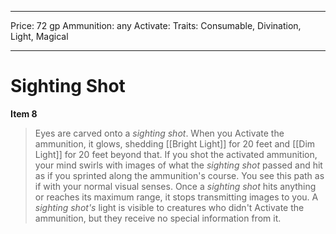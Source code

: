 
---
Price: 72 gp
Ammunition: any
Activate: 
Traits: Consumable, Divination, Light, Magical

---

# Sighting Shot

**Item 8**

> Eyes are carved onto a *sighting shot*. When you Activate the ammunition, it glows, shedding [[Bright Light]] for 20 feet and [[Dim Light]] for 20 feet beyond that. If you shot the activated ammunition, your mind swirls with images of what the *sighting shot* passed and hit as if you sprinted along the ammunition's course. You see this path as if with your normal visual senses. Once a *sighting shot* hits anything or reaches its maximum range, it stops transmitting images to you. A *sighting shot's* light is visible to creatures who didn't Activate the ammunition, but they receive no special information from it.
